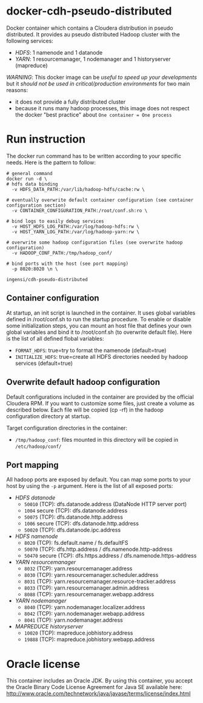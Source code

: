 # docker-cdh-pseudo-distributed

Docker container which contains a Cloudera distribution in pseudo distributed. It provides au pseudo distributed Hadoop cluster with the following services: 

* *HDFS*: 1 namenode and 1 datanode
* *YARN*: 1 resourcemanager, 1 nodemanager and 1 historyserver (mapreduce)

*WARNING*: This docker image can be *useful to speed up your developments* but it *should not be used in critical/production environments* for two main reasons:

* it does not provide a fully distributed cluster
* because it runs many hadoop processes, this image does not respect the docker "best practice" about `One container = One process`

# Run instruction

The docker run command has to be written according to your specific needs. Here is the pattern to follow:

```
# general command
docker run -d \
# hdfs data binding
  -v HDFS_DATA_PATH:/var/lib/hadoop-hdfs/cache:rw \

# eventually overwrite default container configuration (see container configuration section)
  -v CONTAINER_CONFIGURATION_PATH:/root/conf.sh:ro \

# bind logs to easily debug services
  -v HOST_HDFS_LOG_PATH:/var/log/hadoop-hdfs:rw \
  -v HOST_YARN_LOG_PATH:/var/log/hadoop-yarn:rw \

# overwrite some hadoop configuration files (see overwrite hadoop configuration)
  -v HADOOP_CONF_PATH:/tmp/hadoop_conf/

# bind ports with the host (see port mapping)
  -p 8020:8020 \n \

ingensi/cdh-pseudo-distributed
```

## Container configuration

At startup, an init script is launched in the container. It uses global variables defined in /root/conf.sh to run the startup procedure. To enable or disable some initialization steps, you can mount an host file that defines your own global variables and bind it to /root/conf.sh (to overwrite default file). Here is the list of all defined flobal variables:

* `FORMAT_HDFS`: true=try to format the namenode (default=true)
* `INITIALIZE_HDFS`: true=create all HDFS directories needed by hadoop services (default=true)

## Overwrite default hadoop configuration

Default configurations included in the container are provided by the official Cloudera RPM. If you want to customize some files, just create a volume as described below. Each file will be copied (cp -rf) in the hadoop configuration directory at startup.

Target configuration directories in the container:

* `/tmp/hadoop_conf`: files mounted in this directory will be copied in `/etc/hadoop/conf/`

## Port mapping

All hadoop ports are exposed by default. You can map some ports to your host by using the `-p` argument. Here is the list of all exposed ports:

* *HDFS datanode*
  * `50010` (TCP): dfs.datanode.address (DataNode HTTP server port)
  * `1004` secure (TCP): dfs.datanode.address
  * `50075` (TCP): dfs.datanode.http.address
  * `1006` secure (TCP): dfs.datanode.http.address
  * `50020` (TCP): dfs.datanode.ipc.address
* *HDFS namenode*
  * `8020` (TCP): fs.default.name / fs.defaultFS
  * `50070` (TCP): dfs.http.address / dfs.namenode.http-address
  * `50470` secure (TCP): dfs.https.address / dfs.namenode.https-address
* *YARN resourcemanager*
  * `8032` (TCP): yarn.resourcemanager.address
  * `8030` (TCP): yarn.resourcemanager.scheduler.address
  * `8031` (TCP): yarn.resourcemanager.resource-tracker.address
  * `8033` (TCP): yarn.resourcemanager.admin.address
  * `8088` (TCP): yarn.resourcemanager.webapp.address
* *YARN nodemanager*
  * `8040` (TCP): yarn.nodemanager.localizer.address
  * `8042` (TCP): yarn.nodemanager.webapp.address
  * `8041` (TCP): yarn.nodemanager.address
* *MAPREDUCE historyserver*
  * `10020` (TCP): mapreduce.jobhistory.address
  * `19888` (TCP): mapreduce.jobhistory.webapp.address

# Oracle license

This container includes an Oracle JDK. By using this container, you accept the Oracle Binary Code License Agreement for Java SE available here: http://www.oracle.com/technetwork/java/javase/terms/license/index.html
